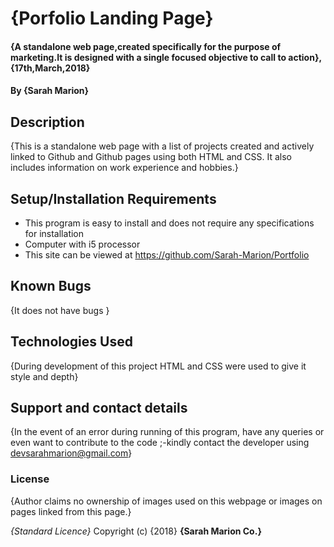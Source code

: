 # {Porfolio Landing Page}
#### {A standalone web page,created specifically for the purpose of marketing.It is designed with a single focused objective to call to action}, {17th,March,2018}
#### By **{Sarah Marion}**
## Description
{This is a standalone web page with a list of projects created and actively linked to Github and Github pages using both HTML and CSS. It also includes information on work experience and hobbies.}
## Setup/Installation Requirements
* This program is easy to install and does not require any specifications for installation
* Computer with i5 processor
* This site can be viewed at https://github.com/Sarah-Marion/Portfolio

## Known Bugs
{It does not have bugs }
## Technologies Used
{During development of this project HTML and CSS were used to give it style and depth}
## Support and contact details
{In the event of an error during running of this program, have any queries or even want to contribute to the code ;-kindly contact the developer using devsarahmarion@gmail.com}
### License
{Author claims no ownership of images used on this webpage or images on pages linked from this page.}

*{Standard Licence}*
Copyright (c) {2018} **{Sarah Marion Co.}**
